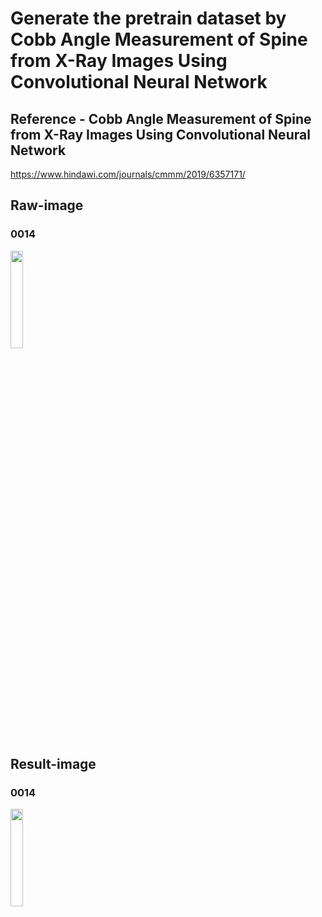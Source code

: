 # Generate the pretrain dataset by Cobb Angle Measurement of Spine from X-Ray Images Using Convolutional Neural Network
## Reference - Cobb Angle Measurement of Spine from X-Ray Images Using Convolutional Neural Network
https://www.hindawi.com/journals/cmmm/2019/6357171/

## Raw-image
### 0014
<img src="https://github.com/shauming1020/Digital-Image-Processing_Project/blob/master/FinalProject/GeneratePretrainDataset/picture/0014_raw.png" width="20%">

## Result-image
### 0014
<img src="https://github.com/shauming1020/Digital-Image-Processing_Project/blob/master/FinalProject/GeneratePretrainDataset/picture/0014_feat.png" width="20%">

